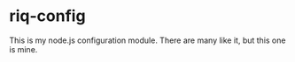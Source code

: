 riq-config
===========

This is my node.js configuration module. There are many like it, but this one is mine.

